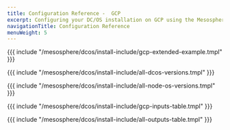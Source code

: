 ```yaml
---
title: Configuration Reference -  GCP
excerpt: Configuring your DC/OS installation on GCP using the Mesosphere Universal Installer
navigationTitle: Configuration Reference
menuWeight: 5
---
```

{{{ include "/mesosphere/dcos/install-include/gcp-extended-example.tmpl" }}}

{{{ include "/mesosphere/dcos/install-include/all-dcos-versions.tmpl" }}}

{{{ include "/mesosphere/dcos/install-include/all-node-os-versions.tmpl" }}}

{{{ include "/mesosphere/dcos/install-include/gcp-inputs-table.tmpl" }}}

{{{ include "/mesosphere/dcos/install-include/all-outputs-table.tmpl" }}}
